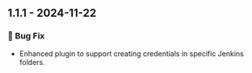 ## 1.1.1 - 2024-11-22
### 🐛 Bug Fix

- Enhanced plugin to support creating credentials in specific Jenkins folders.